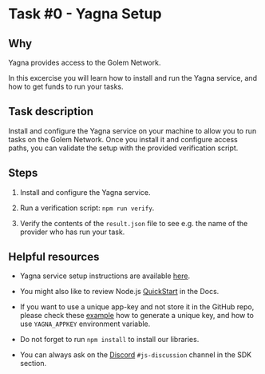 # Task #0 - Yagna Setup

## Why

Yagna provides access to the Golem Network.

In this excercise you will learn how to install and run the Yagna service, and how to get funds to run your tasks.

## Task description

Install and configure the Yagna service on your machine to allow you to run tasks on the Golem Network. Once you install it and configure access paths, you can validate the setup with the provided verification script.

## Steps

1. Install and configure the Yagna service.

2. Run a verification script: `npm run verify`.

3. Verify the contents of the `result.json` file to see e.g. the name of the provider who has run your task.

## Helpful resources

- Yagna service setup instructions are available [here](https://docs.golem.network/docs/creators/javascript/examples/tools/yagna-installation-for-requestors).

- You might also like to review Node.js [QuickStart](https://docs.golem.network/docs/creators/javascript/quickstars/quickstart) in the Docs.

- If you want to use a unique app-key and not store it in the GitHub repo, please check these [example](https://docs.golem.network/docs/creators/javascript/examples/using-app-keys) how to generate a unique key, and how to use `YAGNA_APPKEY` environment variable.

- Do not forget to run `npm install` to install our libraries.

- You can always ask on the [Discord](https://chat.golem.network/) `#js-discussion` channel in the SDK section.
